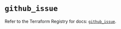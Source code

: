 # `github_issue`

Refer to the Terraform Registry for docs: [`github_issue`](https://registry.terraform.io/providers/integrations/github/6.0.0/docs/resources/issue).
